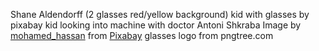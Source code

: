 Shane Aldendorff (2 glasses red/yellow background)
kid with glasses by pixabay
kid looking into machine with doctor Antoni Shkraba 
Image by <a href="https://pixabay.com/users/mohamed_hassan-5229782/?utm_source=link-attribution&amp;utm_medium=referral&amp;utm_campaign=image&amp;utm_content=6823356">mohamed_hassan</a> from <a href="https://pixabay.com//?utm_source=link-attribution&amp;utm_medium=referral&amp;utm_campaign=image&amp;utm_content=6823356">Pixabay</a>
glasses logo from pngtree.com